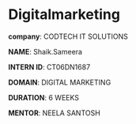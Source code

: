 # Digitalmarketing

**company**: CODTECH IT SOLUTIONS

**NAME**: Shaik.Sameera 

**INTERN ID**: CT06DN1687

**DOMAIN**: DIGITAL MARKETING 

**DURATION**: 6 WEEKS 

**MENTOR**: NEELA SANTOSH
